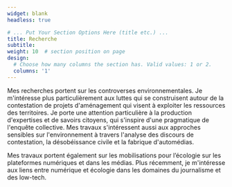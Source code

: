 ```yaml
---
widget: blank
headless: true

# ... Put Your Section Options Here (title etc.) ...
title: Recherche
subtitle:
weight: 10  # section position on page
design:
  # Choose how many columns the section has. Valid values: 1 or 2.
  columns: '1'
---
```


Mes recherches portent sur les controverses environnementales. Je m'intéresse plus particulièrement aux luttes qui se construisent autour de la contestation de projets d'aménagement qui visent à exploiter les ressources des territoires. Je porte une attention particulière à la production d'expertises et de savoirs citoyens, qui s'inspire d'une pragmatique de l'enquête collective. Mes travaux s'intéressent aussi aux approches sensibles sur l'environnement à travers l'analyse des discours de contestation, la désobéissance civile et la fabrique d'automédias.

Mes travaux portent également sur les mobilisations pour l’écologie sur les plateformes numériques et dans les médias. Plus récemment, je m'intéresse aux liens entre numérique et écologie dans les domaines du journalisme et des low-tech.
